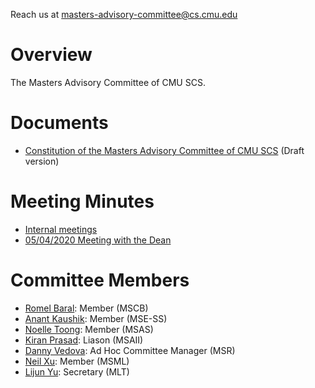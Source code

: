 Reach us at [masters-advisory-committee@cs.cmu.edu](mailto:masters-advisory-committee@cs.cmu.edu)

# Overview

The Masters Advisory Committee of CMU SCS.

# Documents

- [Constitution of the Masters Advisory Committee of CMU SCS](https://docs.google.com/document/d/1K1REzlV8vpmC4ftiYSbMTuRveg5hbYkmnj1NtgFBFJ0/edit?usp=sharing) (Draft version)

# Meeting Minutes

- [Internal meetings](https://docs.google.com/document/d/18PhmjxNDKJgKPlzbz5_XSs_-ek3sIFlBxSYlcWd8AQA/edit?usp=sharing)
- [05/04/2020 Meeting with the Dean](https://docs.google.com/document/d/1HrF6Vp6lqhX1z2XVm0LV9WK1vvvAr39ZTvw5anVLQk4/edit?usp=sharing)

# Committee Members

- [Romel Baral](mailto:rbaral@andrew.cmu.edu): Member (MSCB)
- [Anant Kaushik](mailto:anantk@andrew.cmu.edu): Member (MSE-SS)
- [Noelle Toong](mailto:ntoong@andrew.cmu.edu): Member (MSAS)
- [Kiran Prasad](mailto:Kiranpra@cs.cmu.edu): Liason (MSAII)
- [Danny Vedova](mailto:dkv@cs.cmu.edu): Ad Hoc Committee Manager (MSR)
- [Neil Xu](mailto:ziyux@cs.cmu.edu): Member (MSML)
- [Lijun Yu](mailto:lijun@cmu.edu): Secretary (MLT)
